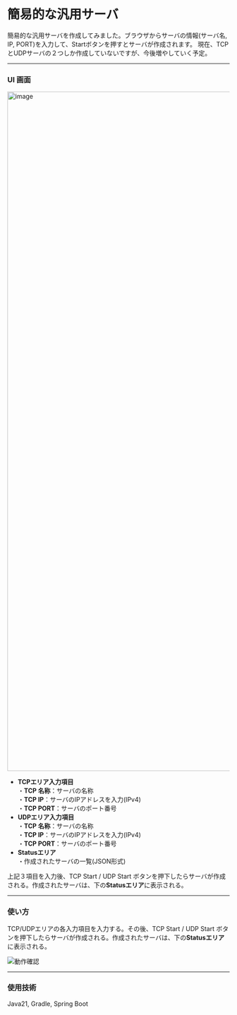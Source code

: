 # 簡易的な汎用サーバ

簡易的な汎用サーバを作成してみました。ブラウザからサーバの情報(サーバ名, IP, PORT)を入力して、Startボタンを押すとサーバが作成されます。
現在、TCPとUDPサーバの２つしか作成していないですが、今後増やしていく予定。

---

### UI 画面

<img width="2534" height="1540" alt="image" src="https://github.com/user-attachments/assets/1ce455e6-2782-42ef-9eca-c10324166fed" />


- **TCPエリア入力項目**  
・**TCP 名称**：サーバの名称  
・**TCP IP**：サーバのIPアドレスを入力(IPv4)  
・**TCP PORT**：サーバのポート番号  
- **UDPエリア入力項目**  
・**TCP 名称**：サーバの名称  
・**TCP IP**：サーバのIPアドレスを入力(IPv4)  
・**TCP PORT**：サーバのポート番号  
- **Statusエリア**  
・作成されたサーバの一覧(JSON形式)  


上記３項目を入力後、TCP Start / UDP Start ボタンを押下したらサーバが作成される。作成されたサーバは、下の**Statusエリア**に表示される。

---

### 使い方

TCP/UDPエリアの各入力項目を入力する。その後、TCP Start / UDP Start ボタンを押下したらサーバが作成される。作成されたサーバは、下の**Statusエリア**に表示される。

![動作確認](https://github.com/user-attachments/assets/125213ae-931a-4043-af85-ea5b4993e436)

---

### 使用技術
Java21, Gradle, Spring Boot
